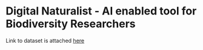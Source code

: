 # Digital Naturalist - AI enabled tool for Biodiversity Researchers

Link to dataset is attached [here](https://drive.google.com/drive/folders/1vbl0Y44QCQUNsM7jip02GsyO-ENwss2n?usp=share_link)
